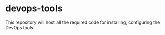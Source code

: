 # devops-tools
This repository will host all the required code for installing, configuring the DevOps tools.
